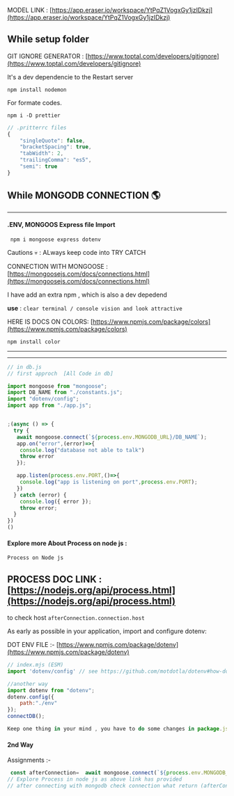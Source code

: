 MODEL LINK : [https://app.eraser.io/workspace/YtPqZ1VogxGy1jzIDkzj](https://app.eraser.io/workspace/YtPqZ1VogxGy1jzIDkzj)

## While setup folder

GIT IGNORE GENERATOR : [https://www.toptal.com/developers/gitignore](https://www.toptal.com/developers/gitignore)

It's a dev dependencie to the
Restart server

```
npm install nodemon
```

For formate codes.

```
npm i -D prettier
```

```js
// .pritterrc files
{
    "singleQuote": false,
    "bracketSpacing": true,
    "tabWidth": 2,
    "trailingComma": "es5",
    "semi": true
}

```



## While MONGODB CONNECTION 🌎
---


#### .ENV, MONGOOS Express file Import

```
 npm i mongoose express dotenv
```

Cautions 💀 : ALways keep code into TRY CATCH

CONNECTION WITH MONGOOSE : [https://mongoosejs.com/docs/connections.html](https://mongoosejs.com/docs/connections.html)

I have add an extra npm , which is also a dev depedend

**use** : `clear terminal / console vision and look attractive `

HERE IS DOCS ON COLORS: [https://www.npmjs.com/package/colors](https://www.npmjs.com/package/colors)
```
npm install color 
```
---
---

```js
// in db.js
// first approch  [All Code in db]

import mongoose from "mongoose";
import DB_NAME from "./constants.js";
import "dotenv/config";
import app from "./app.js";


;(async () => {
  try {
   await mongoose.connect(`${process.env.MONGODB_URL}/DB_NAME`);
   app.on("error",(error)=>{
    console.log("database not able to talk")
    throw error
   });

   app.listen(process.env.PORT,()=>{
    console.log("app is listening on port",process.env.PORT);
   })
  } catch (error) {
    console.log({ error });
    throw error;
  }
})
()
```

#### Explore more About Process on node js  :
`Process on Node js` 

PROCESS DOC LINK : [https://nodejs.org/api/process.html](https://nodejs.org/api/process.html)
---
to check host `afterConnection.connection.host`

As early as possible in your application, import and configure dotenv:

DOT ENV FILE :- [https://www.npmjs.com/package/dotenv](https://www.npmjs.com/package/dotenv)

```js
// index.mjs (ESM)
import 'dotenv/config' // see https://github.com/motdotla/dotenv#how-do-i-use-dotenv-with-import

//another way 
import dotenv from "dotenv";
dotenv.config({
    path:"./env"
});
connectDB();

Keep one thing in your mind , you have to do some changes in package.json file , which is nothing more ,just to add `-r dotenv/config --expreimental-json-modules` . when dotenv will bring a stable version of dotenv (npm) then you don't need to add extenally and this one is a expreimental` .

```


#### 2nd Way

Assignments :-
```js
 const afterConnection=  await mongoose.connect(`${process.env.MONGODB_UR}/${DB_NAME}`)
// Explore Process in node js as above link has provided
// after connecting with mongodb check connection what return (afterConnection) ? 

```

